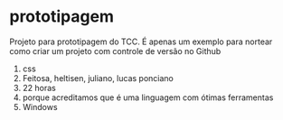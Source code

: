 # prototipagem
Projeto para prototipagem do TCC. É apenas um exemplo para nortear como criar um projeto com controle de versão no Github
1) css
2) Feitosa, heltisen, juliano, lucas ponciano
3) 22 horas
4) porque acreditamos que é uma linguagem com ótimas ferramentas
5) Windows
